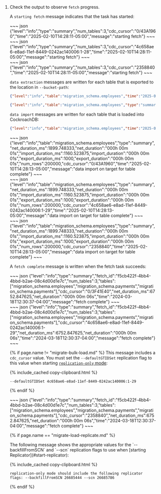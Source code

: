 1. Check the output to observe `fetch` progress. 

	A `starting fetch` message indicates that the task has started:

	<section class="filter-content" markdown="1" data-scope="postgres">
	~~~ json
	{"level":"info","type":"summary","num_tables":3,"cdc_cursor":"0/43A1960","time":"2025-02-10T14:28:11-05:00","message":"starting fetch"}
	~~~
	</section>

	<section class="filter-content" markdown="1" data-scope="mysql">
	~~~ json
	{"level":"info","type":"summary","num_tables":3,"cdc_cursor":"4c658ae6-e8ad-11ef-8449-0242ac140006:1-28","time":"2025-02-10T14:28:11-05:00","message":"starting fetch"}
	~~~	
	</section>

	<section class="filter-content" markdown="1" data-scope="oracle">
	~~~ json
	{"level":"info","type":"summary","num_tables":3,"cdc_cursor":"2358840","time":"2025-02-10T14:28:11-05:00","message":"starting fetch"}
	~~~
	</section>

	`data extraction` messages are written for each table that is exported to the location in `--bucket-path`:

	~~~ json
	{"level":"info","table":"migration_schema.employees","time":"2025-02-10T14:28:11-05:00","message":"data extraction phase starting"}
	~~~

	~~~ json
	{"level":"info","table":"migration_schema.employees","type":"summary","num_rows":200000,"export_duration_ms":1000,"export_duration":"000h 00m 01s","time":"2025-02-10T14:28:12-05:00","message":"data extraction from source complete"}
	~~~

	`data import` messages are written for each table that is loaded into CockroachDB:

	~~~ json
	{"level":"info","table":"migration_schema.employees","time":"2025-02-10T14:28:12-05:00","message":"starting data import on target"}
	~~~

	<section class="filter-content" markdown="1" data-scope="postgres">
	~~~ json
	{"level":"info","table":"migration_schema.employees","type":"summary","net_duration_ms":1899.748333,"net_duration":"000h 00m 01s","import_duration_ms":1160.523875,"import_duration":"000h 00m 01s","export_duration_ms":1000,"export_duration":"000h 00m 01s","num_rows":200000,"cdc_cursor":"0/43A1960","time":"2025-02-10T14:28:13-05:00","message":"data import on target for table complete"}
	~~~
	</section>

	<section class="filter-content" markdown="1" data-scope="mysql">
	~~~ json
	{"level":"info","table":"migration_schema.employees","type":"summary","net_duration_ms":1899.748333,"net_duration":"000h 00m 01s","import_duration_ms":1160.523875,"import_duration":"000h 00m 01s","export_duration_ms":1000,"export_duration":"000h 00m 01s","num_rows":200000,"cdc_cursor":"4c658ae6-e8ad-11ef-8449-0242ac140006:1-29","time":"2025-02-10T14:28:13-05:00","message":"data import on target for table complete"}
	~~~
	</section>

	<section class="filter-content" markdown="1" data-scope="oracle">
	~~~ json
	{"level":"info","table":"migration_schema.employees","type":"summary","net_duration_ms":1899.748333,"net_duration":"000h 00m 01s","import_duration_ms":1160.523875,"import_duration":"000h 00m 01s","export_duration_ms":1000,"export_duration":"000h 00m 01s","num_rows":200000,"cdc_cursor":"2358840","time":"2025-02-10T14:28:13-05:00","message":"data import on target for table complete"}
	~~~
	</section>

	A `fetch complete` message is written when the fetch task succeeds:

	<section class="filter-content" markdown="1" data-scope="postgres">
	~~~ json
	{"level":"info","type":"summary","fetch_id":"f5cb422f-4bb4-4bbd-b2ae-08c4d00d1e7c","num_tables":3,"tables":["migration_schema.employees","migration_schema.payments","migration_schema.payments"],"cdc_cursor":"0/3F41E40","net_duration_ms":6752.847625,"net_duration":"000h 00m 06s","time":"2024-03-18T12:30:37-04:00","message":"fetch complete"}
	~~~
	</section>

	<section class="filter-content" markdown="1" data-scope="mysql">
	~~~ json
	{"level":"info","type":"summary","fetch_id":"f5cb422f-4bb4-4bbd-b2ae-08c4d00d1e7c","num_tables":3,"tables":["migration_schema.employees","migration_schema.payments","migration_schema.payments"],"cdc_cursor":"4c658ae6-e8ad-11ef-8449-0242ac140006:1-29","net_duration_ms":6752.847625,"net_duration":"000h 00m 06s","time":"2024-03-18T12:30:37-04:00","message":"fetch complete"}
	~~~

	{% if page.name != "migrate-bulk-load.md" %}
	This message includes a `cdc_cursor` value. You must set the `--defaultGTIDSet` replication flag to this value when starting [`replication-only` mode](#replicate-changes-to-cockroachdb):

	{% include_cached copy-clipboard.html %}
	~~~ 
	--defaultGTIDSet 4c658ae6-e8ad-11ef-8449-0242ac140006:1-29
	~~~
	{% endif %}
	</section>

	<section class="filter-content" markdown="1" data-scope="oracle">
	~~~ json
	{"level":"info","type":"summary","fetch_id":"f5cb422f-4bb4-4bbd-b2ae-08c4d00d1e7c","num_tables":3,"tables":["migration_schema.employees","migration_schema.payments","migration_schema.payments"],"cdc_cursor":"2358840","net_duration_ms":6752.847625,"net_duration":"000h 00m 06s","time":"2024-03-18T12:30:37-04:00","message":"fetch complete"}
	~~~
	</section>

	{% if page.name == "migrate-load-replicate.md" %}
	<section class="filter-content" markdown="1" data-scope="oracle">
	The following message shows the appropriate values for the `--backfillFromSCN` and `--scn` replication flags to use when [starting Replicator](#start-replicator):

	{% include_cached copy-clipboard.html %}
	~~~ 
	replication-only mode should include the following replicator flags: --backfillFromSCN 26685444 --scn 26685786
	~~~
	</section>
	{% endif %}
